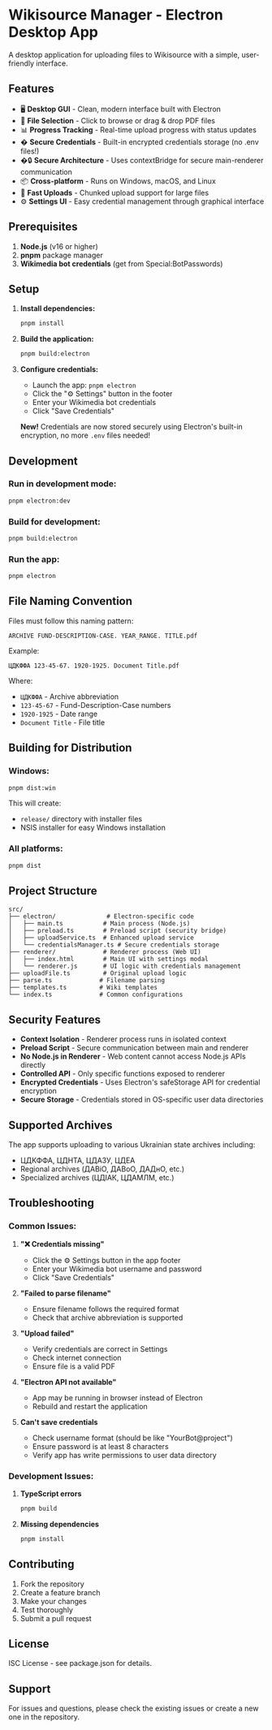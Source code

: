 # Wikisource Manager - Electron Desktop App

A desktop application for uploading files to Wikisource with a simple, user-friendly interface.

## Features

- 🖥️ **Desktop GUI** - Clean, modern interface built with Electron
- 📁 **File Selection** - Click to browse or drag & drop PDF files
- 📊 **Progress Tracking** - Real-time upload progress with status updates
- � **Secure Credentials** - Built-in encrypted credentials storage (no .env files!)
- �🔒 **Secure Architecture** - Uses contextBridge for secure main-renderer communication
- 📦 **Cross-platform** - Runs on Windows, macOS, and Linux
- 🚀 **Fast Uploads** - Chunked upload support for large files
- ⚙️ **Settings UI** - Easy credential management through graphical interface

## Prerequisites

1. **Node.js** (v16 or higher)
2. **pnpm** package manager
3. **Wikimedia bot credentials** (get from Special:BotPasswords)

## Setup

1. **Install dependencies:**
   ```bash
   pnpm install
   ```

2. **Build the application:**
   ```bash
   pnpm build:electron
   ```

3. **Configure credentials:**
   - Launch the app: `pnpm electron`
   - Click the "⚙️ Settings" button in the footer
   - Enter your Wikimedia bot credentials
   - Click "Save Credentials"

   **New!** Credentials are now stored securely using Electron's built-in encryption, no more `.env` files needed!

## Development

### Run in development mode:
```bash
pnpm electron:dev
```

### Build for development:
```bash
pnpm build:electron
```

### Run the app:
```bash
pnpm electron
```

## File Naming Convention

Files must follow this naming pattern:
```
ARCHIVE FUND-DESCRIPTION-CASE. YEAR_RANGE. TITLE.pdf
```

Example:
```
ЦДКФФА 123-45-67. 1920-1925. Document Title.pdf
```

Where:
- `ЦДКФФА` - Archive abbreviation
- `123-45-67` - Fund-Description-Case numbers
- `1920-1925` - Date range
- `Document Title` - File title

## Building for Distribution

### Windows:
```bash
pnpm dist:win
```

This will create:
- `release/` directory with installer files
- NSIS installer for easy Windows installation

### All platforms:
```bash
pnpm dist
```

## Project Structure

```
src/
├── electron/              # Electron-specific code
│   ├── main.ts           # Main process (Node.js)
│   ├── preload.ts        # Preload script (security bridge)
│   ├── uploadService.ts  # Enhanced upload service
│   └── credentialsManager.ts # Secure credentials storage
├── renderer/             # Renderer process (Web UI)
│   ├── index.html        # Main UI with settings modal
│   └── renderer.js       # UI logic with credentials management
├── uploadFile.ts         # Original upload logic
├── parse.ts             # Filename parsing
├── templates.ts         # Wiki templates
└── index.ts             # Common configurations
```

## Security Features

- **Context Isolation** - Renderer process runs in isolated context
- **Preload Script** - Secure communication between main and renderer
- **No Node.js in Renderer** - Web content cannot access Node.js APIs directly
- **Controlled API** - Only specific functions exposed to renderer
- **Encrypted Credentials** - Uses Electron's safeStorage API for credential encryption
- **Secure Storage** - Credentials stored in OS-specific user data directories

## Supported Archives

The app supports uploading to various Ukrainian state archives including:
- ЦДКФФА, ЦДНТА, ЦДАЗУ, ЦДЕА
- Regional archives (ДАВіО, ДАВоО, ДАДнО, etc.)
- Specialized archives (ЦДІАК, ЦДАМЛМ, etc.)

## Troubleshooting

### Common Issues:

1. **"❌ Credentials missing"**
   - Click the ⚙️ Settings button in the app footer
   - Enter your Wikimedia bot username and password
   - Click "Save Credentials"

2. **"Failed to parse filename"**
   - Ensure filename follows the required format
   - Check that archive abbreviation is supported

3. **"Upload failed"**
   - Verify credentials are correct in Settings
   - Check internet connection
   - Ensure file is a valid PDF

4. **"Electron API not available"**
   - App may be running in browser instead of Electron
   - Rebuild and restart the application

5. **Can't save credentials**
   - Check username format (should be like "YourBot@project")
   - Ensure password is at least 8 characters
   - Verify app has write permissions to user data directory

### Development Issues:

1. **TypeScript errors**
   ```bash
   pnpm build
   ```

2. **Missing dependencies**
   ```bash
   pnpm install
   ```

## Contributing

1. Fork the repository
2. Create a feature branch
3. Make your changes
4. Test thoroughly
5. Submit a pull request

## License

ISC License - see package.json for details.

## Support

For issues and questions, please check the existing issues or create a new one in the repository.
